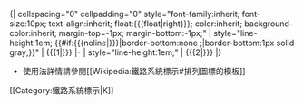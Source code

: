 <includeonly>{| cellspacing="0" cellpadding="0" style="font-family:inherit; font-size:10px; text-align:inherit; float:{{{float|right}}}; color:inherit; background-color:inherit; margin-top=-1px; margin-bottom:-1px;"
| style="line-height:1em; {{#if:{{{noline|}}}|border-bottom:none ;|border-bottom:1px solid gray;}}" | {{{1|}}}
|-
| style="line-height:1em;" | {{{2|}}}
|}</includeonly><noinclude>
* 使用法詳情請參閱[[Wikipedia:鐵路系統標示#排列圖標的模板]]

[[Category:鐵路系統標示|K]]

</noinclude>